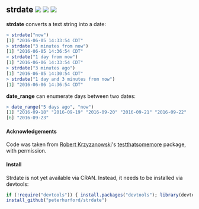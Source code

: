 ## strdate <a href="https://travis-ci.org/peterhurford/strdate"><img src="https://img.shields.io/travis/peterhurford/strdate.svg"></a> <a href="https://codecov.io/github/peterhurford/strdate"><img src="https://img.shields.io/codecov/c/github/peterhurford/strdate.svg"></a> <a href="https://github.com/peterhurford/strdate/tags"><img src="https://img.shields.io/github/tag/peterhurford/strdate.svg"></a>

**strdate** converts a text string into a date:

```R
> strdate("now")
[1] "2016-06-05 14:33:54 CDT"
> strdate("3 minutes from now")
[1] "2016-06-05 14:36:54 CDT"
> strdate("1 day from now")
[1] "2016-06-06 14:33:54 CDT"
> strdate("3 minutes ago")
[1] "2016-06-05 14:30:54 CDT"
> strdate("1 day and 3 minutes from now")
[1] "2016-06-06 14:36:54 CDT"
```


**date_range** can enumerate days between two dates:

```R
> date_range("5 days ago", "now")
[1] "2016-09-18" "2016-09-19" "2016-09-20" "2016-09-21" "2016-09-22"
[6] "2016-09-23"
```


#### Acknowledgements

Code was taken from [Robert Krzyzanowski](https://github.com/robertzk)'s [testthatsomemore](https://github.com/robertzk/testthatsomemore) package, with permission.


#### Install

Strdate is not yet available via CRAN. Instead, it needs to be installed via devtools:

```R
if (!require("devtools")) { install.packages("devtools"); library(devtools) }
install_github("peterhurford/strdate")
```
